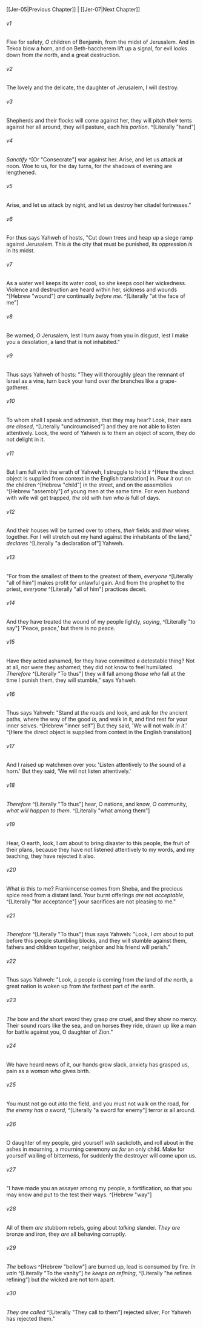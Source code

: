 ﻿---
aliases:
  - Jeremiah 6
---

[[Jer-05|Previous Chapter]] | [[Jer-07|Next Chapter]]

###### v1
Flee for safety, _O_ children of Benjamin,
from the midst of Jerusalem.
And in Tekoa blow a horn,
and on Beth-haccherem lift up a signal,
for evil looks down from _the_ north,
and a great destruction.

###### v2
The lovely and the delicate,
the daughter of Jerusalem, I will destroy.

###### v3
Shepherds and their flocks will come against her,
they will pitch _their_ tents against her all around,
they will pasture, each his _portion_. ^[Literally "hand"]

###### v4
_Sanctify_ ^[Or "Consecrate"] war against her.
Arise, and let us attack at noon.
Woe to us, for the day turns,
for _the_ shadows of evening are lengthened.

###### v5
Arise, and let us attack by night,
and let us destroy her citadel fortresses."

###### v6
For thus says Yahweh of hosts,
"Cut down trees and heap up a siege ramp against Jerusalem.
This _is_ the city that must be punished,
its oppression _is_ in its midst.

###### v7
As a water well keeps its water cool,
so she keeps cool her wickedness.
Violence and destruction are heard within her,
sickness and wounds ^[Hebrew "wound"] _are_ continually _before me_. ^[Literally "at the face of me"]

###### v8
Be warned, _O_ Jerusalem,
lest I turn away from you in disgust,
lest I make you a desolation,
a land that is not inhabited."

###### v9
Thus says Yahweh of hosts:
"They will thoroughly glean the remnant of Israel as a vine,
turn back your hand over _the_ branches like a grape-gatherer.

###### v10
To whom shall I speak and admonish,
that they may hear?
Look, their ears _are_ _closed_, ^[Literally "uncircumcised"]
and they are not able to listen attentively.
Look, the word of Yahweh is to them an object of scorn,
they do not delight in it.

###### v11
But I am full with the wrath of Yahweh,
I struggle to hold _it_ ^[Here the direct object is supplied from context in the English translation] in.
Pour _it_ out on _the_ children ^[Hebrew "child"] in the street,
and on the assemblies ^[Hebrew "assembly"] of young men at the same time.
For even husband with wife will get trapped,
_the_ old with _him who is_ full of days.

###### v12
And their houses will be turned over to others,
_their_ fields and _their_ wives together.
For I will stretch out my hand
against the inhabitants of the land," _declares_ ^[Literally "a declaration of"] Yahweh.

###### v13
"For from the smallest of them to the greatest of them,
_everyone_ ^[Literally "all of him"] makes profit for unlawful gain.
And from the prophet to the priest,
_everyone_ ^[Literally "all of him"] practices deceit.

###### v14
And they have treated the wound of my people lightly,
_saying_, ^[Literally "to say"] 'Peace, peace,' but there is no peace.

###### v15
Have they acted ashamed, for they have committed a detestable thing?
Not at all, nor were they ashamed; they did not know to feel humiliated.
_Therefore_ ^[Literally "To thus"] they will fall among _those who_ fall at the time I punish them,
they will stumble," says Yahweh.

###### v16
Thus says Yahweh: "Stand at _the_ roads and look,
and ask for _the_ ancient paths, where the way of the good _is_,
and walk in it, and find rest for your inner selves. ^[Hebrew "inner self"]
But they said, 'We will not walk _in it_.' ^[Here the direct object is supplied from context in the English translation]

###### v17
And I raised up watchmen over you:
'Listen attentively to _the_ sound of a horn.'
But they said, 'We will not listen attentively.'

###### v18
_Therefore_ ^[Literally "To thus"] hear, O nations, and know, _O_ community,
_what will happen to them_. ^[Literally "what among them"]

###### v19
Hear, O earth,
look, I _am_ about to bring disaster to this people,
the fruit of their plans,
because they have not listened attentively to my words,
and my teaching, they have rejected it also.

###### v20
What _is_ this to me?
Frankincense comes from Sheba,
and the precious spice reed from a distant land.
Your burnt offerings _are_ not _acceptable_, ^[Literally "for acceptance"]
your sacrifices are not pleasing to me."

###### v21
_Therefore_ ^[Literally "To thus"] thus says Yahweh:
"Look, I _am_ about to put before this people stumbling blocks,
and they will stumble against them,
fathers and children together,
neighbor and his friend will perish."

###### v22
Thus says Yahweh:
"Look, a people _is_ coming from _the_ land of _the_ north,
a great nation is woken up from _the_ farthest part of _the_ earth.

###### v23
_The_ bow and _the_ short sword they grasp _are_ cruel,
and they show no mercy.
Their sound roars like the sea, and on horses they ride,
drawn up like a man for battle against you, O daughter of Zion."

###### v24
We have heard news of it,
our hands grow slack,
anxiety has grasped us,
pain as a _woman who_ gives birth.

###### v25
You must not go out _into_ the field,
and you must not walk on the road,
for _the enemy has a sword_, ^[Literally "a sword for enemy"]
terror _is_ all around.

###### v26
O daughter of my people,
gird yourself _with_ sackcloth,
and roll about in the ashes in mourning,
a mourning ceremony _as for_ an only child.
Make for yourself wailing of bitterness,
for suddenly the destroyer will come upon us.

###### v27
"I have made you an assayer among my people, a fortification,
so that you may know and put to the test their ways. ^[Hebrew "way"]

###### v28
All of them _are_ stubborn rebels,
going about _talking_ slander.
_They are_ bronze and iron,
they _are_ all behaving corruptly.

###### v29
_The_ bellows ^[Hebrew "bellow"] are burned up,
lead is consumed by fire.
_In vain_ ^[Literally "To the vanity"] _he keeps on refining_, ^[Literally "he refines refining"]
but _the_ wicked are not torn apart.

###### v30
_They are called_ ^[Literally "They call to them"] rejected silver,
For Yahweh has rejected them."